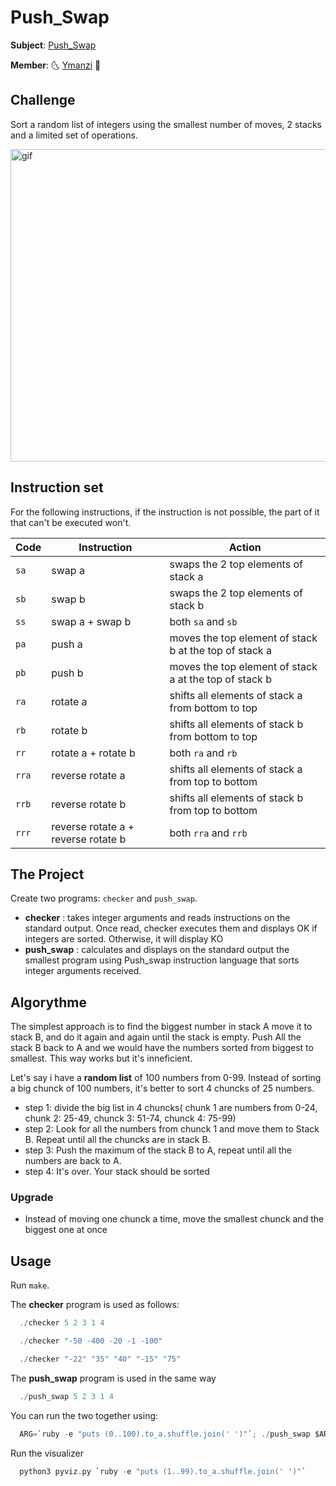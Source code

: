 # Push_Swap

**Subject**: [Push_Swap](https://cdn.intra.42.fr/pdf/pdf/20315/en.subject.pdf)

**Member**: :last_quarter_moon_with_face: [Ymanzi](https://github.com/ymanzi) :first_quarter_moon_with_face:

## Challenge
Sort a random list of integers using the smallest number of moves, 2 stacks and a limited set of operations.

<img src="https://github.com/ymanzi/push_swap/blob/main/srcs/push_swap.gif" alt="gif" width=750 height=500>

## Instruction set
For the following instructions, if the instruction is not possible, the part of
it that can't be executed won't.

Code    | Instruction           | Action
--------|-----------------------|----------------------------------------------
`sa`    | swap a                | swaps the 2 top elements of stack a
`sb`    | swap b                | swaps the 2 top elements of stack b
`ss`    | swap a + swap b       | both `sa` and `sb`
`pa`    | push a                | moves the top element of stack b at the top of stack a
`pb`    | push b                | moves the top element of stack a at the top of stack b
`ra`    | rotate a              | shifts all elements of stack a from bottom to top
`rb`    | rotate b              | shifts all elements of stack b from bottom to top
`rr`    | rotate a + rotate b   | both `ra` and `rb`
`rra`   | reverse rotate a      | shifts all elements of stack a from top to bottom
`rrb`   | reverse rotate b      | shifts all elements of stack b from top to bottom
`rrr`   | reverse rotate a + reverse rotate b   | both `rra` and `rrb`


## The Project
Create two programs: ``checker`` and ``push_swap``.

* **checker** : takes integer arguments and reads instructions on the standard output. Once read, checker executes them and displays OK if integers are sorted. Otherwise, it will display KO
* **push_swap** : calculates and displays on the standard output the smallest program using Push_swap instruction language that sorts integer arguments received.

## Algorythme

The simplest approach is to find the biggest number in stack A move it to stack B, and do it again and again until the stack is empty. Push All the stack B back to A and we would have the numbers sorted from biggest to smallest. This way works but it's inneficient.

Let's say i have a **random list** of 100 numbers from 0-99. Instead of sorting a big chunck of 100 numbers, it's better to sort 4 chuncks of 25 numbers.
* step 1: divide the big list in 4 chuncks( chunk 1 are numbers from 0-24, chunk 2: 25-49, chunck 3: 51-74, chunck 4: 75-99)
* step 2: Look for all the numbers from chunck 1 and move them to Stack B. Repeat until all the chuncks are in stack B.
* step 3: Push the maximum of the stack B to A, repeat until all the numbers are back to A.
* step 4: It's over. Your stack should be sorted

### Upgrade
* Instead of moving one chunck a time, move the smallest chunck and the biggest one at once

## Usage
Run ```make```.

The **checker** program is used as follows:
```c
  ./checker 5 2 3 1 4
```
```c
  ./checker "-50 -400 -20 -1 -100"
```
```c
  ./checker "-22" "35" "40" "-15" "75"
```

The **push_swap** program is used in the same way
```c
  ./push_swap 5 2 3 1 4
```

You can run the two together using:
```c
  ARG=`ruby -e "puts (0..100).to_a.shuffle.join(' ')"`; ./push_swap $ARG | ./checker -v $ARG
```

Run the visualizer
```c
  python3 pyviz.py `ruby -e "puts (1..99).to_a.shuffle.join(' ')"`
```
